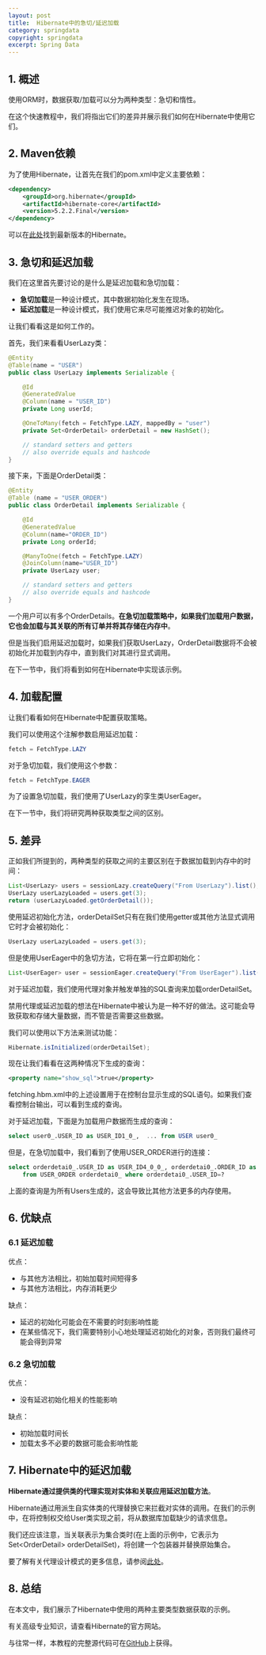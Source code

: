 ```yaml
---
layout: post
title:  Hibernate中的急切/延迟加载
category: springdata
copyright: springdata
excerpt: Spring Data
---
```


## 1. 概述

使用ORM时，数据获取/加载可以分为两种类型：急切和惰性。

在这个快速教程中，我们将指出它们的差异并展示我们如何在Hibernate中使用它们。

## 2. Maven依赖

为了使用Hibernate，让首先在我们的pom.xml中定义主要依赖：

```xml
<dependency>
    <groupId>org.hibernate</groupId>
    <artifactId>hibernate-core</artifactId>   
    <version>5.2.2.Final</version>
</dependency>
```

可以在[此处](https://mvnrepository.com/artifact/org.hibernate/hibernate-core)找到最新版本的Hibernate。

## 3. 急切和延迟加载

我们在这里首先要讨论的是什么是延迟加载和急切加载：

-   **急切加载**是一种设计模式，其中数据初始化发生在现场。
-   **延迟加载**是一种设计模式，我们使用它来尽可能推迟对象的初始化。

让我们看看这是如何工作的。

首先，我们来看看UserLazy类：

```java
@Entity
@Table(name = "USER")
public class UserLazy implements Serializable {

    @Id
    @GeneratedValue
    @Column(name = "USER_ID")
    private Long userId;

    @OneToMany(fetch = FetchType.LAZY, mappedBy = "user")
    private Set<OrderDetail> orderDetail = new HashSet();

    // standard setters and getters
    // also override equals and hashcode
}
```

接下来，下面是OrderDetail类：

```java
@Entity
@Table (name = "USER_ORDER")
public class OrderDetail implements Serializable {

    @Id
    @GeneratedValue
    @Column(name="ORDER_ID")
    private Long orderId;

    @ManyToOne(fetch = FetchType.LAZY)
    @JoinColumn(name="USER_ID")
    private UserLazy user;

    // standard setters and getters
    // also override equals and hashcode
}
```

一个用户可以有多个OrderDetails。**在急切加载策略中，如果我们加载用户数据，它也会加载与其关联的所有订单并将其存储在内存中**。

但是当我们启用延迟加载时，如果我们获取UserLazy，OrderDetail数据将不会被初始化并加载到内存中，直到我们对其进行显式调用。

在下一节中，我们将看到如何在Hibernate中实现该示例。

## 4. 加载配置

让我们看看如何在Hibernate中配置获取策略。

我们可以使用这个注解参数启用延迟加载：

```java
fetch = FetchType.LAZY
```

对于急切加载，我们使用这个参数：

```java
fetch = FetchType.EAGER
```

为了设置急切加载，我们使用了UserLazy的孪生类UserEager。

在下一节中，我们将研究两种获取类型之间的区别。

## 5. 差异

正如我们所提到的，两种类型的获取之间的主要区别在于数据加载到内存中的时间：

```java
List<UserLazy> users = sessionLazy.createQuery("From UserLazy").list();
UserLazy userLazyLoaded = users.get(3);
return (userLazyLoaded.getOrderDetail());
```

使用延迟初始化方法，orderDetailSet只有在我们使用getter或其他方法显式调用它时才会被初始化：

```java
UserLazy userLazyLoaded = users.get(3);
```

但是使用UserEager中的急切方法，它将在第一行立即初始化：

```java
List<UserEager> user = sessionEager.createQuery("From UserEager").list();
```

对于延迟加载，我们使用代理对象并触发单独的SQL查询来加载orderDetailSet。

禁用代理或延迟加载的想法在Hibernate中被认为是一种不好的做法。这可能会导致获取和存储大量数据，而不管是否需要这些数据。

我们可以使用以下方法来测试功能：

```java
Hibernate.isInitialized(orderDetailSet);
```

现在让我们看看在这两种情况下生成的查询：

```xml
<property name="show_sql">true</property>
```

fetching.hbm.xml中的上述设置用于在控制台显示生成的SQL语句。如果我们查看控制台输出，可以看到生成的查询。

对于延迟加载，下面是为加载用户数据而生成的查询：

```sql
select user0_.USER_ID as USER_ID1_0_,  ... from USER user0_
```

但是，在急切加载中，我们看到了使用USER_ORDER进行的连接：

```sql
select orderdetai0_.USER_ID as USER_ID4_0_0_, orderdetai0_.ORDER_ID as ORDER_ID1_1_0_, orderdetai0_ ... 
    from USER_ORDER orderdetai0_ where orderdetai0_.USER_ID=?
```

上面的查询是为所有Users生成的，这会导致比其他方法更多的内存使用。

## 6. 优缺点

### 6.1 延迟加载

优点：

-   与其他方法相比，初始加载时间短得多
-   与其他方法相比，内存消耗更少

缺点：

-   延迟的初始化可能会在不需要的时刻影响性能
-   在某些情况下，我们需要特别小心地处理延迟初始化的对象，否则我们最终可能会得到异常

### 6.2 急切加载

优点：

-   没有延迟初始化相关的性能影响

缺点：

-   初始加载时间长
-   加载太多不必要的数据可能会影响性能

## 7. Hibernate中的延迟加载

**Hibernate通过提供类的代理实现对实体和关联应用延迟加载方法**。

Hibernate通过用派生自实体类的代理替换它来拦截对实体的调用。在我们的示例中，在将控制权交给User类实现之前，将从数据库加载缺少的请求信息。

我们还应该注意，当关联表示为集合类时(在上面的示例中，它表示为Set<OrderDetail\> orderDetailSet)，将创建一个包装器并替换原始集合。

要了解有关代理设计模式的更多信息，请参阅[此处](https://docs.oracle.com/javase/8/docs/technotes/guides/reflection/proxy.html)。

## 8. 总结

在本文中，我们展示了Hibernate中使用的两种主要类型数据获取的示例。

有关高级专业知识，请查看Hibernate的官方网站。

与往常一样，本教程的完整源代码可在[GitHub](https://github.com/tuyucheng7/taketoday-tutorial4j/tree/master/spring-data-modules)上获得。